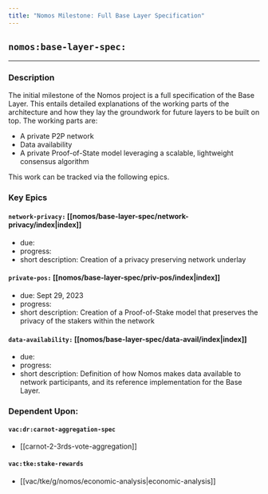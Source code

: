 ```yaml
---
title: "Nomos Milestone: Full Base Layer Specification"
---
```

## `nomos:base-layer-spec:`
---
### Description
The initial milestone of the Nomos project is a full specification of the Base Layer. This entails detailed explanations of the working parts of the architecture and how they lay the groundwork for future layers to be built on top. The working parts are:
- A private P2P network
- Data availability
- A private Proof-of-State model leveraging a scalable, lightweight consensus algorithm

This work can be tracked via the following epics.

### Key Epics
#### `network-privacy:` [[nomos/base-layer-spec/network-privacy/index|index]]
- due: 
- progress: 
- short description: Creation of a privacy preserving network underlay

#### `private-pos:` [[nomos/base-layer-spec/priv-pos/index|index]]
- due: Sept 29, 2023
- progress: 
- short description: Creation of a Proof-of-Stake model that preserves the privacy of the stakers within the network

#### `data-availability:` [[nomos/base-layer-spec/data-avail/index|index]]
- due: 
- progress: 
- short description: Definition of how Nomos makes data available to network participants, and its reference implementation for the Base Layer.

### Dependent Upon:
#### `vac:dr:carnot-aggregation-spec`
- [[carnot-2-3rds-vote-aggregation]]

#### `vac:tke:stake-rewards`
- [[vac/tke/g/nomos/economic-analysis|economic-analysis]]